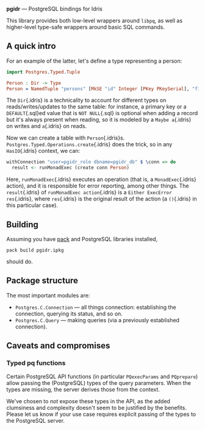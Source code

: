 **pgidr** — PostgreSQL bindings for Idris

This library provides both low-level wrappers around `libpq`,
as well as higher-level type-safe wrappers around basic SQL commands.

## A quick intro

For an example of the latter, let's define a type representing a person:
```idris
import Postgres.Typed.Tuple

Person : Dir -> Type
Person = NamedTuple "persons" [MkSE "id" Integer [PKey PKeySerial], "first_name" @: String, "last_name" @: String, "age" @: Integer]
```
The `Dir`{.idris} is a technicality to account for different types on reads/writes/updates to the same table:
for instance, a primary key or a `DEFAULT`{.sql}ed value that is `NOT NULL`{.sql}
is optional when adding a record but it's always present when reading,
so it is modeled by a `Maybe a`{.idris} on writes and `a`{.idris} on reads.

Now we can create a table with `Person`{.idris}s.
`Postgres.Typed.Operations.create`{.idris} does the trick, so in any `HasIO`{.idris} context, we can:
```idris
withConnection "user=pgidr_role dbname=pgidr_db" $ \conn => do
  result <- runMonadExec (create conn Person)
```
Here, `runMonadExec`{.idris} executes an operation (that is, a `MonadExec`{.idris} action),
and it is responsible for error reporting, among other things.
The `result`{.idris} of `runMonadExec action`{.idris} is a `Either ExecError res`{.idris},
where `res`{.idris} is the original result of the action (a `()`{.idris} in this particular case).

## Building

Assuming you have [pack](https://github.com/stefan-hoeck/idris2-pack) and PostgreSQL libraries installed,
```shell
pack build pgidr.ipkg
```
should do.

## Package structure

The most important modules are:

* `Postgres.C.Connection` — all things connection: establishing the connection, querying its status, and so on.
* `Postgres.C.Query` — making queries (via a previously established connection).

## Caveats and compromises

### Typed pq functions

Certain PostgreSQL API functions (in particular `PQexecParams` and `PQprepare`)
allow passing the (PostgreSQL) types of the query parameters.
When the types are missing, the server derives those from the context.

We've chosen to _not_ expose these types in the API,
as the added clumsiness and complexity doesn't seem to be justified by the benefits.
Please let us know if your use case requires
explicit passing of the types to the PostgreSQL server.
